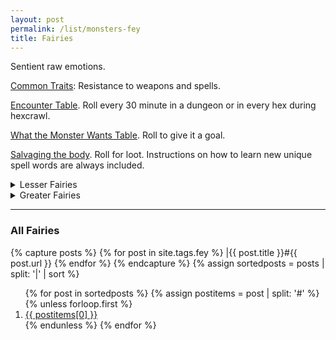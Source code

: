 ```yaml
---
layout: post
permalink: /list/monsters-fey
title: Fairies
---
```


Sentient raw emotions.

<ins>Common Traits</ins>: Resistance to weapons and spells.

<ins>Encounter Table</ins>. Roll every 30 minute in a dungeon or in every hex during hexcrawl.

<ins>What the Monster Wants Table</ins>. Roll to give it a goal.

<ins>Salvaging the body</ins>. Roll for loot. Instructions on how to learn new unique spell words are always included.

<details markdown="1">
<summary>Lesser Fairies</summary>
{% capture posts %}
{% for post in site.posts %}
    {% if post.tags contains "fey" and post.tags contains "lesser" %}
    |{{ post.title }}#{{ post.url }}
    {% endif %}
{% endfor %}
{% endcapture %}
{% assign sortedposts = posts | split: '|' | sort %}
<ol>
{% for post in sortedposts %}
{% assign postitems = post | split: '#' %}
{% unless forloop.first %}
  <li> <a href="{{ postitems[1] }}"> {{ postitems[0] }}</a></li>
{% endunless %}
{% endfor %}
</ol>
</details>

<details markdown="1">
<summary>Greater Fairies</summary>
{% capture posts %}
{% for post in site.posts %}
    {% if post.tags contains "fey" and post.tags contains "greater" %}
    |{{ post.title }}#{{ post.url }}
    {% endif %}
{% endfor %}
{% endcapture %}
{% assign sortedposts = posts | split: '|' | sort %}
<ol>
{% for post in sortedposts %}
{% assign postitems = post | split: '#' %}
{% unless forloop.first %}
  <li> <a href="{{ postitems[1] }}"> {{ postitems[0] }}</a></li>
{% endunless %}
{% endfor %}
</ol>
</details>

---

### All Fairies

{% capture posts %}
  {% for post in site.tags.fey %}
    |{{ post.title }}#{{ post.url }}
  {% endfor %}
{% endcapture %}
{% assign sortedposts = posts | split: '|' | sort %}
<ol>
{% for post in sortedposts %}
{% assign postitems = post | split: '#' %}
{% unless forloop.first %}
  <li> <a href="{{ postitems[1] }}"> {{ postitems[0] }}</a></li>
{% endunless %}
{% endfor %}
</ol>
 
